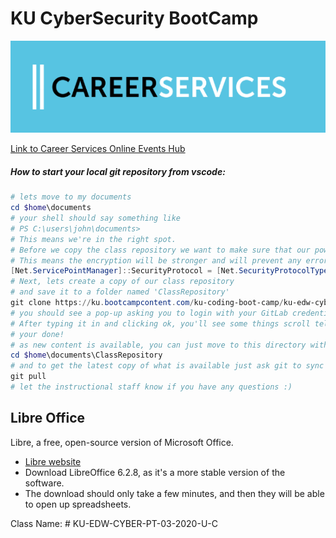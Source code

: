 # KU CyberSecurity BootCamp

![](images/CareerServicesLogo.PNG "Career Services")

[Link to Career Services Online Events Hub](https://careerservicesonlineevents.splashthat.com/)

##### How to start your local git repository from vscode:

```powershell
# lets move to my documents
cd $home\documents
# your shell should say something like 
# PS C:\users\john\documents>
# This means we're in the right spot.
# Before we copy the class repository we want to make sure that our powershell session is using the latest version of TLS
# This means the encryption will be stronger and will prevent any errors when attempting to download the content.
[Net.ServicePointManager]::SecurityProtocol = [Net.SecurityProtocolType]::Tls12
# Next, lets create a copy of our class repository 
# and save it to a folder named 'ClassRepository'
git clone https://ku.bootcampcontent.com/ku-coding-boot-camp/ku-edw-cyber-pt-03-2020-u-c.git ./ClassRepository
# you should see a pop-up asking you to login with your GitLab credentials (i.e. email account and password)
# After typing it in and clicking ok, you'll see some things scroll telling you how well the copy is going.
# your done!
# as new content is available, you can just move to this directory with the command:
cd $home\documents\ClassRepository
# and to get the latest copy of what is available just ask git to sync the changes for you
git pull
# let the instructional staff know if you have any questions :)
```


## Libre Office

Libre, a free, open-source version of Microsoft Office.
  * [Libre website](<https://www.libreoffice.org/download/download/>) 
  * Download LibreOffice 6.2.8, as it's a more stable version of the software. 
  * The download should only take a few minutes, and then they will be able to open up spreadsheets.



Class Name: # KU-EDW-CYBER-PT-03-2020-U-C